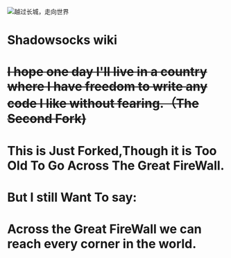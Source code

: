 ![越过长城，走向世界](https://cdn.laod.wang/wp-content/uploads/2018/09/cc.gif)
# Shadowsocks wiki
# ~~I hope one day I'll live in a country where I have freedom to write any code I like without fearing.（The Second Fork)~~

# This is Just Forked,Though it is Too Old To Go Across The Great FireWall.

# But I still Want To say:
# Across the Great FireWall we can reach every corner in the world.
